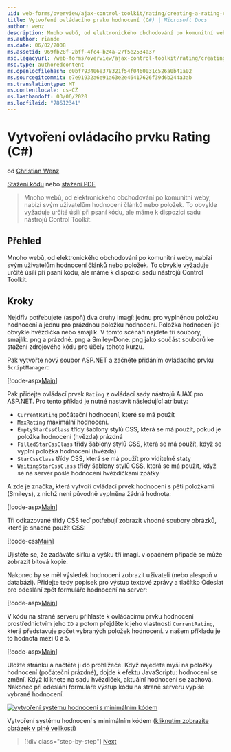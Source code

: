 ```yaml
---
uid: web-forms/overview/ajax-control-toolkit/rating/creating-a-rating-control-cs
title: Vytvoření ovládacího prvku hodnocení (C#) | Microsoft Docs
author: wenz
description: Mnoho webů, od elektronického obchodování po komunitní weby, nabízí svým uživatelům hodnocení článků nebo položek. To obvykle vyžaduje určité úsilí při psaní kódu, ale máme...
ms.author: riande
ms.date: 06/02/2008
ms.assetid: 969fb28f-2bff-4fc4-b24a-27f5e2534a37
msc.legacyurl: /web-forms/overview/ajax-control-toolkit/rating/creating-a-rating-control-cs
msc.type: authoredcontent
ms.openlocfilehash: c0bf793406e378321f54f0460031c526a0b41a02
ms.sourcegitcommit: e7e91932a6e91a63e2e46417626f39d6b244a3ab
ms.translationtype: MT
ms.contentlocale: cs-CZ
ms.lasthandoff: 03/06/2020
ms.locfileid: "78612341"
---
```

# <a name="creating-a-rating-control-c"></a>Vytvoření ovládacího prvku Rating (C#)

od [Christian Wenz](https://github.com/wenz)

[Stažení kódu](https://download.microsoft.com/download/9/3/f/93f8daea-bebd-4821-833b-95205389c7d0/rating0.cs.zip) nebo [stažení PDF](https://download.microsoft.com/download/2/d/c/2dc10e34-6983-41d4-9c08-f78f5387d32b/rating0CS.pdf)

> Mnoho webů, od elektronického obchodování po komunitní weby, nabízí svým uživatelům hodnocení článků nebo položek. To obvykle vyžaduje určité úsilí při psaní kódu, ale máme k dispozici sadu nástrojů Control Toolkit.

## <a name="overview"></a>Přehled

Mnoho webů, od elektronického obchodování po komunitní weby, nabízí svým uživatelům hodnocení článků nebo položek. To obvykle vyžaduje určité úsilí při psaní kódu, ale máme k dispozici sadu nástrojů Control Toolkit.

## <a name="steps"></a>Kroky

Nejdřív potřebujete (aspoň) dva druhy imagí: jednu pro vyplněnou položku hodnocení a jednu pro prázdnou položku hodnocení. Položka hodnocení je obvykle hvězdička nebo smajlík. V tomto scénáři najdete tři soubory, smajlík. png a prázdné. png a Smiley-Done. png jako součást souborů ke stažení zdrojového kódu pro účely tohoto kurzu.

Pak vytvořte nový soubor ASP.NET a začněte přidáním ovládacího prvku `ScriptManager`:

[!code-aspx[Main](creating-a-rating-control-cs/samples/sample1.aspx)]

Pak přidejte ovládací prvek `Rating` z ovládací sady nástrojů AJAX pro ASP.NET. Pro tento příklad je nutné nastavit následující atributy:

- `CurrentRating` počáteční hodnocení, které se má použít
- `MaxRating` maximální hodnocení.
- `EmptyStarCssClass` třídy šablony stylů CSS, která se má použít, pokud je položka hodnocení (hvězda) prázdná
- `FilledStarCssClass` třídy šablony stylů CSS, která se má použít, když se vyplní položka hodnocení (hvězda)
- `StarCssClass` třídy CSS, která se má použít pro viditelné staty
- `WaitingStarCssClass` třídy šablony stylů CSS, která se má použít, když se na server pošle hodnocení hvězdičkami zpátky

A zde je značka, která vytvoří ovládací prvek hodnocení s pěti položkami (Smileys), z nichž není původně vyplněna žádná hodnota:

[!code-aspx[Main](creating-a-rating-control-cs/samples/sample2.aspx)]

Tři odkazované třídy CSS teď potřebují zobrazit vhodné soubory obrázků, které je snadné použít CSS:

[!code-css[Main](creating-a-rating-control-cs/samples/sample3.css)]

Ujistěte se, že zadáváte šířku a výšku tří imagí. v opačném případě se může zobrazit bitová kopie.

Nakonec by se měl výsledek hodnocení zobrazit uživateli (nebo alespoň v databázi). Přidejte tedy popisek pro výstup textové zprávy a tlačítko Odeslat pro odeslání zpět formuláře hodnocení na server:

[!code-aspx[Main](creating-a-rating-control-cs/samples/sample4.aspx)]

V kódu na straně serveru přihlaste k ovládacímu prvku hodnocení prostřednictvím jeho `ID` a potom přejděte k jeho vlastnosti `CurrentRating`, která představuje počet vybraných položek hodnocení. v našem příkladu je to hodnota mezi 0 a 5.

[!code-aspx[Main](creating-a-rating-control-cs/samples/sample5.aspx)]

Uložte stránku a načtěte ji do prohlížeče. Když najedete myší na položky hodnocení (počáteční prázdné), dojde k efektu JavaScriptu: hodnocení se změní. Když kliknete na sadu hvězdiček, aktuální hodnocení se zachová. Nakonec při odeslání formuláře výstup kódu na straně serveru vypíše vybrané hodnocení.

[![vytvoření systému hodnocení s minimálním kódem](creating-a-rating-control-cs/_static/image2.png)](creating-a-rating-control-cs/_static/image1.png)

Vytvoření systému hodnocení s minimálním kódem ([kliknutím zobrazíte obrázek v plné velikosti](creating-a-rating-control-cs/_static/image3.png))

> [!div class="step-by-step"]
> [Next](creating-a-rating-control-vb.md)
